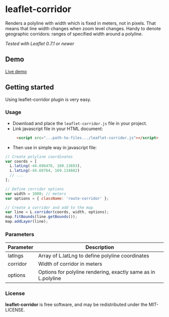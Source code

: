 leaflet-corridor
================
Renders a polyline with width which is fixed in meters, not in pixels. That means 
that line width changes when zoom level changes. Handy to denote geographic corridors:
ranges of specified width around a polyline.

*Tested with Leaflet 0.7.1 or newer*

## Demo
[Live demo](http://mikhail.io/demos/leaflet-corridor/)

## Getting started
Using leaflet-corridor plugin is very easy.
### Usage
* Download and place the `leaflet-corridor.js` file in your project.
* Link javascript file in your HTML document:
```html
     <script src="...path-to-files.../leaflet-corridor.js"></script>
```
* Then use in simple way in javascript file:
```javascript
// Create polyline coordinates
var coords = [
  L.latLng(-44.696476, 169.13693),
  L.latLng(-44.69764, 169.134602)
  // ...
];

// Define corridor options
var width = 1000; // meters
var options = { className: 'route-corridor' };

// Create a corridor and add to the map
var line = L.corridor(coords, width, options);
map.fitBounds(line.getBounds());
map.addLayer(line);
```

### Parameters
| Parameter          | Description
| --------------- | ---------------------- 
| latlngs         | Array of L.latLng to define polyline coordinates
| corridor        | Width of corridor in meters
| options         | Options for polyline rendering, exactly same as in L.polyline

### License

**leaflet-corridor** is free software, and may be redistributed under the MIT-LICENSE.
